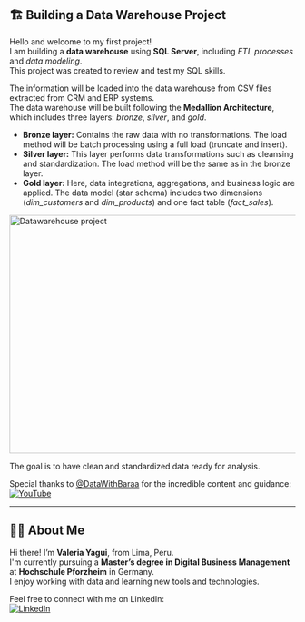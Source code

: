 ## 🏗️ Building a Data Warehouse Project

Hello and welcome to my first project!  
I am building a **data warehouse** using **SQL Server**, including *ETL processes* and *data modeling*.  
This project was created to review and test my SQL skills.

The information will be loaded into the data warehouse from CSV files extracted from CRM and ERP systems.  
The data warehouse will be built following the **Medallion Architecture**, which includes three layers: *bronze*, *silver*, and *gold*.

- **Bronze layer:** Contains the raw data with no transformations. The load method will be batch processing using a full load (truncate and insert).  
- **Silver layer:** This layer performs data transformations such as cleansing and standardization. The load method will be the same as in the bronze layer.  
- **Gold layer:** Here, data integrations, aggregations, and business logic are applied. The data model (star schema) includes two dimensions (*dim_customers* and *dim_products*) and one fact table (*fact_sales*).

<img width="624" height="420" alt="Datawarehouse project" src="https://github.com/user-attachments/assets/5a3c5cad-b1d5-47e7-aa05-27b1223692eb" />

The goal is to have clean and standardized data ready for analysis.

Special thanks to [@DataWithBaraa](https://github.com/DataWithBaraa) for the incredible content and guidance: 
[![YouTube](https://img.shields.io/badge/YouTube-FF0000?style=for-the-badge&logo=youtube&logoColor=white)](https://www.youtube.com/watch?v=9GVqKuTVANE)

---

## 👩‍💻 About Me

Hi there! I’m **Valeria Yagui**, from Lima, Peru.  
I'm currently pursuing a **Master’s degree in Digital Business Management** at **Hochschule Pforzheim** in Germany.  
I enjoy working with data and learning new tools and technologies.  

Feel free to connect with me on LinkedIn:  
[![LinkedIn](https://img.shields.io/badge/LinkedIn-0077B5?style=for-the-badge&logo=linkedin&logoColor=white)](https://www.linkedin.com/in/valeria-yagui-nishii/)
